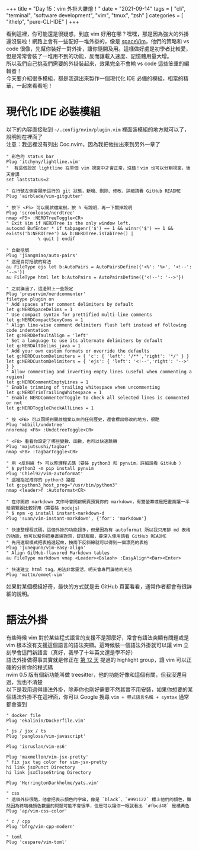 +++
title = "Day 15：vim 外掛大雜燴！"
date = "2021-09-14"
tags = [
  "cli",
  "terminal",
  "software development",
  "vim",
  "tmux",
  "zsh"
]
categories = [ "ithelp", "pure-CLI-IDE" ]
+++


看到這裡，你可能還是很疑惑，到底 vim 好用在哪？嘿嘿，那是因為強大的外掛還沒裝啦！網路上會有一些配好一堆外掛的，像是 [spaceVim](spacevim.org)，他們的策略和 vs code 很像，先幫你裝好一對外掛，讓你隨開及用。這樣做好處是初學者比較愛，但是常常會裝了一堆用不到的功能，反而讓載入速度、記憶體用量大增。  
所以我們自己挑我們需要的外掛裝起來，效果完全不會輸 vs code 這些笨重的編輯器！  
今天要介紹很多模組，都是我選出來製作一個現代化 IDE 必備的模組，相當的精華，一起來看看吧！

# 現代化 IDE 必裝模組
以下的內容直接貼到 `~/.config/nvim/plugin.vim` 裡面裝模組的地方就可以了，說明附在裡面了  
注意：我這裡沒有列出  Coc.nvim，因為我把他拉出來到另外一章了  

```vim
" 彩色的 status bar
Plug 'itchyny/lightline.vim'
"  有這個設定 lightline 在單個 vim 視窗中才會正常，沒錯！vim 也可以分割視窗，後天會講
set laststatus=2

" 在行號左側會顯示這行的 git 狀態，新增、刪除、修改，詳細請看 GitHub README
Plug 'airblade/vim-gitgutter'

" 按下 <F5> 可以開啟檔案樹，按 h 有說明，再一下關掉說明
Plug 'scrooloose/nerdtree'
nmap <F5> :NERDTreeToggle<CR>
" Exit Vim if NERDTree is the only window left.
autocmd BufEnter * if tabpagenr('$') == 1 && winnr('$') == 1 && exists('b:NERDTree') && b:NERDTree.isTabTree() |
			\ quit | endif

" 自動括號
Plug 'jiangmiao/auto-pairs'
" 這是自訂括號的寫法
au FileType ejs let b:AutoPairs = AutoPairsDefine({'<%': '%>', '<!--': '-->'})
au FileType html let b:AutoPairs = AutoPairsDefine({'<!--': '-->'})

" 之前講過了，這邊附上一些設定
Plug 'preservim/nerdcommenter'
filetype plugin on
" Add spaces after comment delimiters by default
let g:NERDSpaceDelims = 1
" Use compact syntax for prettified multi-line comments
let g:NERDCompactSexyComs = 1
" Align line-wise comment delimiters flush left instead of following code indentation
let g:NERDDefaultAlign = 'left'
" Set a language to use its alternate delimiters by default
let g:NERDAltDelims_java = 1
" Add your own custom formats or override the defaults
let g:NERDCustomDelimiters = { 'c': { 'left': '/**','right': '*/' } }
let g:NERDCustomDelimiters = { 'ejs': { 'left': '<!--','right': '-->' } }
" Allow commenting and inverting empty lines (useful when commenting a region)
let g:NERDCommentEmptyLines = 1
" Enable trimming of trailing whitespace when uncommenting
let g:NERDTrimTrailingWhitespace = 1
" Enable NERDCommenterToggle to check all selected lines is commented or not
let g:NERDToggleCheckAllLines = 1

" 按 <F6> 可以回朔到開啟檔案以來的任何歷史，還會標出修改的地方，很酷
Plug 'mbbill/undotree'
nnoremap <F6> :UndotreeToggle<CR>

" <F8> 看看你設定了哪些變數、函數，也可以快速跳轉
Plug 'majutsushi/tagbar'
nmap <F8> :TagbarToggle<CR>

" 用 <反斜線 f> 可以整理程式碼（要裝 python3 和 pynvim，詳細請看 GitHub ）
" $ python3 -m pip install pynvim
Plug 'Chiel92/vim-autoformat'
" 這裡指定成你的 python3 路徑
let g:python3_host_prog="/usr/bin/python3"
nmap <leader>f :Autoformat<CR>

" 在你開啟 markdown 文件時會開啟網頁預覽你的 markdown，有雙螢幕或是把畫面讓一半給瀏覽器比較好用（需要裝 nodejs）
" $ npm -g install instant-markdown-d
Plug 'suan/vim-instant-markdown', {'for': 'markdown'}

" 快速整理程式碼，這個外掛的功能超多，但是因為有 autoformat 所以我只用排 md 表格的功能，他可以幫你把垂直線對齊，舒舒服服，要深入使用請看 GitHub README
" 先用選取模式把表格選起來，按兩下反斜線就可以得到一個漂亮的表格
Plug 'junegunn/vim-easy-align'
" Align GitHub-flavored Markdown tables
au FileType markdown vmap <Leader><Bslash> :EasyAlign*<Bar><Enter>

" 快速建立 html tag，用法非常靈活，明天會專門講他的用法
Plug 'mattn/emmet-vim'
```

如果對某個模組好奇，最快的方式就是去 GitHub 頁面看看，通常作者都會有很詳細的說明。

# 語法外掛
有些時候 vim 對於某些程式語言的支援不是那麼好，常會有語法突顯有問題或是 vim 根本沒有支援這個語言的語法突顯。這時候裝一個語法外掛就可以讓 vim 立刻學會這門新語言（真好，我學了十年英文還是學不好）  
語法外掛做得事其實就是修正在 [第 12 天](../day12) 提過的 highlight group，讓 vim 可以正確的分析你的程式碼  
nvim 0.5 版有個新功能叫做 treesitter，他的功能好像和這個有關，但我沒還用過，我也不清楚  
以下是我用過得語法外掛，除非你也剛好需要不然其實不用安裝，如果你想要的某個語法外掛不在這裡面，你可以 Google 搜尋 `vim + 程式語言名稱 + syntax` 通常都會查到  

```vim
" docker file
Plug 'ekalinin/Dockerfile.vim'

" js / jsx / ts
Plug 'pangloss/vim-javascript'

Plug 'isruslan/vim-es6'

Plug 'maxmellon/vim-jsx-pretty'
" fix jsx tag color for vim-jsx-pretty
hi link jsxPunct Directory
hi link jsxCloseString Directory

Plug 'HerringtonDarkholme/yats.vim'

" css
" 這個外掛很酷，他會把表示顏色的字串，像是 `black`、`#991122` 標上他們的顏色，雖然因為終端機顏色數量的問題可能不會很準，但是可以讓你一眼就看出 `#fbcd48` 是橘黃色
Plug 'ap/vim-css-color'

" c / cpp
Plug 'bfrg/vim-cpp-modern'

" toml
Plug 'cespare/vim-toml'
```

